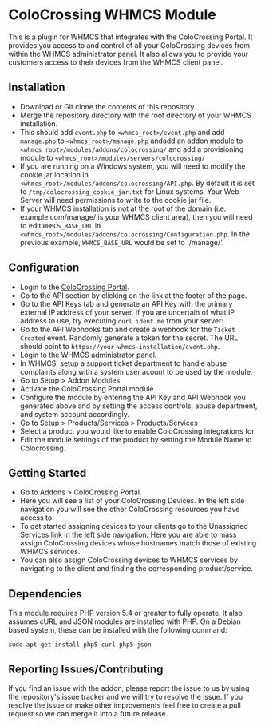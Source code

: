 ColoCrossing WHMCS Module
===============================
This is a plugin for WHMCS that integrates with the ColoCrossing Portal. It provides you access to and control of all your ColoCrossing devices from within the WHMCS administrator panel. It also allows you to provide your customers access to their devices from the WHMCS client panel.

Installation
-------------------------------
* Download or Git clone the contents of this repository
* Merge the repository directory with the root directory of your WHMCS installation.
* This should add `event.php` to `<whmcs_root>/event.php` and add `manage.php` to `<whmcs_root>/manage.php` andadd an addon module to `<whmcs_root>/modules/addons/colocrossing/` and add a provisioning module to `<whmcs_root>/modules/servers/colocrossing/`
* If you are running on a Windows system, you will need to modify the cookie jar location in `<whmcs_root>/modules/addons/colocrossing/API.php`. By default it is set to `/tmp/colocrossing_cookie_jar.txt` for Linux systems. Your Web Server will need permissions to write to the cookie jar file.
* If your WHMCS installation is not at the root of the domain (i.e. example.com/manage/ is your WHMCS client area), then you will need to edit `WHMCS_BASE_URL` in `<whmcs_root>/modules/addons/colocrossing/Configuration.php`. In the previous example, `WHMCS_BASE_URL` would be set to '/manage/'.

Configuration
-------------------------------
* Login to the [ColoCrossing Portal](https://portal.colocrossing.com/api).
* Go to the API section by clicking on the link at the footer of the page.
* Go to the API Keys tab and generate an API Key with the primary external IP address of your server. If you are uncertain of what IP address to use, try executing `curl ident.me` from your server:
* Go to the API Webhooks tab and create a webhook for the `Ticket Created` event. Randomly generate a token for the secret. The URL should point to `https://your-whmcs-installation/event.php`.
* Login to the WHMCS administrator panel.
* In WHMCS, setup a support ticket department to handle abuse complaints along with a system user acount to be used by the module.
* Go to Setup > Addon Modules
* Activate the ColoCrossing Portal module.
* Configure the module by entering the API Key and API Webhook you generated above and by setting the access controls, abuse department, and system account accordingly.
* Go to Setup > Products/Services > Products/Services
* Select a product you would like to enable ColoCrossing integrations for.
* Edit the module settings of the product by setting the Module Name to Colocrossing.

Getting Started
-------------------------------
* Go to Addons > ColoCrossing Portal.
* Here you will see a list of your ColoCrossing Devices. In the left side navigation you will see the other ColoCrossing resources you have access to.
* To get started assigning devices to your clients go to the Unassigned Services link in the left side navigation. Here you are able to mass assign ColoCrossing devices whose hostnames match those of existing WHMCS services.
* You can also assign ColoCrossing devices to WHMCS services by navigating to the client and finding the corresponding product/service.

Dependencies
-------------------------------
This module requires PHP version 5.4 or greater to fully operate. It also assumes cURL and JSON modules are installed with PHP. On a Debian based system, these can be installed with the following command:

```
sudo apt-get install php5-curl php5-json
```

Reporting Issues/Contributing
-------------------------------
If you find an issue with the addon, please report the issue to us by using the repository's issue tracker and we will try to resolve the issue. If you resolve the issue or make other improvements feel free to create a pull request so we can merge it into a future release.
